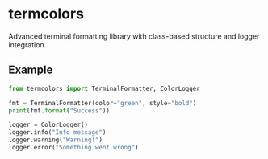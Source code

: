 # termcolors

Advanced terminal formatting library with class-based structure and logger integration.

## Example

```python
from termcolors import TerminalFormatter, ColorLogger

fmt = TerminalFormatter(color="green", style="bold")
print(fmt.format("Success"))

logger = ColorLogger()
logger.info("Info message")
logger.warning("Warning!")
logger.error("Something went wrong")
